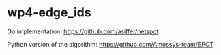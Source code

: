 # wp4-edge_ids

Go implementation:
https://github.com/asiffer/netspot

Python version of the algorithm:
https://github.com/Amossys-team/SPOT
